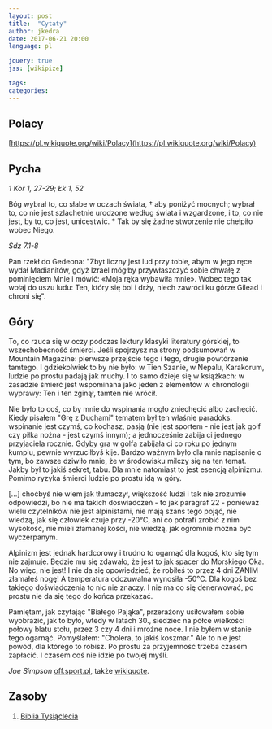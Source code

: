 ```yaml
---
layout: post
title:  "Cytaty"
author: jkedra
date: 2017-06-21 20:00
language: pl

jquery: true
jss: [wikipize]

tags: 
categories: 
---
```


## Polacy

[https://pl.wikiquote.org/wiki/Polacy](https://pl.wikiquote.org/wiki/Polacy)

## Pycha

*1 Kor 1, 27-29; Łk 1, 52*

Bóg wybrał to, co słabe w oczach świata, † aby poniżyć mocnych;
wybrał to, co nie jest szlachetnie urodzone według świata i wzgardzone,
i to, co nie jest,
by to, co jest, unicestwić. *
Tak by się żadne stworzenie nie chełpiło wobec Niego.

*Sdz 7.1-8*

Pan rzekł do Gedeona: "Zbyt liczny jest lud przy tobie, abym w jego ręce wydał
Madianitów, gdyż Izrael mógłby przywłaszczyć sobie chwałę z pominięciem Mnie i
mówić: «Moja ręka wybawiła mnie». Wobec tego tak wołaj do uszu ludu: Ten, który
się boi i drży, niech zawróci ku górze Gilead i chroni się". 


## Góry

To, co rzuca się w oczy podczas lektury klasyki literatury górskiej, to
wszechobecność śmierci. Jeśli spojrzysz na strony podsumowań w Mountain
Magazine: pierwsze przejście tego i tego, drugie powtórzenie tamtego. I
gdziekolwiek to by nie było: w Tien Szanie, w Nepalu, Karakorum, ludzie po
prostu padają jak muchy. I to samo dzieje się w książkach: w zasadzie śmierć
jest wspominana jako jeden z elementów w chronologii wyprawy: Ten i ten zginął,
tamten nie wrócił.

Nie było to coś, co by mnie do wspinania mogło zniechęcić albo zachęcić. Kiedy
pisałem "Grę z Duchami" tematem był ten właśnie paradoks: wspinanie jest czymś,
co kochasz, pasją (nie jest sportem - nie jest jak golf czy piłka nożna - jest
czymś innym); a jednocześnie zabija ci jednego przyjaciela rocznie. Gdyby gra w
golfa zabijała ci co roku po jednym kumplu, pewnie wyrzuciłbyś kije. Bardzo
ważnym było dla mnie napisanie o tym, bo zawsze dziwiło mnie, że w środowisku
milczy się na ten temat. Jakby był to jakiś sekret, tabu. Dla mnie natomiast to
jest esencją alpinizmu. Pomimo ryzyka śmierci ludzie po prostu idą w góry.

[...] choćbyś nie wiem jak tłumaczył, większość ludzi i tak nie zrozumie
odpowiedzi, bo nie ma takich doświadczeń - to jak paragraf 22 - ponieważ wielu
czytelników nie jest alpinistami, nie mają szans tego pojąć, nie wiedzą, jak
się człowiek czuje przy -20°C, ani co potrafi zrobić z nim wysokość, nie mieli
złamanej kości, nie wiedzą, jak ogromnie można być wyczerpanym.

Alpinizm jest jednak hardcorowy i trudno to ogarnąć dla kogoś, kto się tym nie
zajmuje. Będzie mu się zdawało, że jest to jak spacer do Morskiego Oka. No
więc, nie jest! I nie da się opowiedzieć, że robiłeś to przez 4 dni ZANIM
złamałeś nogę! A temperatura odczuwalna wynosiła -50°C. Dla kogoś bez takiego
doświadczenia to nic nie znaczy. I nie ma co się denerwować, po prostu nie da
się tego do końca przekazać.

Pamiętam, jak czytając "Białego Pająka", przerażony usiłowałem sobie wyobrazić,
jak to było, wtedy w latach 30., siedzieć na półce wielkości połowy blatu
stołu, przez 3 czy 4 dni i mroźne noce. I nie byłem w stanie tego ogarnąć.
Pomyślałem: "Cholera, to jakiś koszmar." Ale to nie jest powód, dla którego to
robisz. Po prostu za przyjemność trzeba czasem zapłacić. I czasem coś nie idzie
po twojej myśli.

*Joe Simpson* [off.sport.pl](http://off.sport.pl/off/1,111379,10857487,Joe_Simpson__Nie_jestem_juz_wspinaczem.html),
także [wikiquote](https://pl.wikiquote.org/wiki/Joe_Simpson).

## Zasoby

1. [Biblia Tysiąclecia](http://biblia.deon.pl/)
